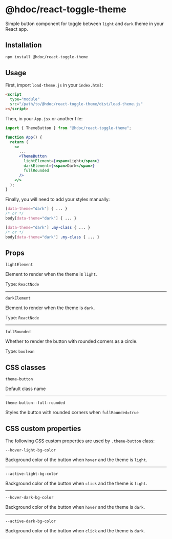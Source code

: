# @hdoc/react-toggle-theme

Simple button component for toggle between `light` and `dark` theme in your React app.

## Installation

```bash
npm install @hdoc/react-toggle-theme
```

## Usage

First, import `load-theme.js` in your `index.html`:

```html
<script
  type="module"
  src="/path/to/@hdoc/react-toggle-theme/dist/load-theme.js"
></script>
```

Then, in your `App.jsx` or another file:

```jsx
import { ThemeButton } from "@hdoc/react-toggle-theme";

function App() {
  return (
    <>
      ...
      <ThemeButton
        lightElement={<span>Light</span>}
        darkElement={<span>Dark</span>}
        fullRounded
      />
    </>
  );
}
```

Finally, you will need to add your styles manually:

```css
[data-theme="dark"] { ... }
/* or */
body[data-theme="dark"] { ... }

[data-theme="dark"] .my-class { ... }
/* or */
body[data-theme="dark"] .my-class { ... }
```

## Props

`lightElement`

Element to render when the theme is `light`.

Type: `ReactNode`

---

`darkElement`

Element to render when the theme is `dark`.

Type: `ReactNode`

---

`fullRounded`

Whether to render the button with rounded corners as a circle.

Type: `boolean`

## CSS classes

`theme-button`

Default class name

---

`theme-button--full-rounded`

Styles the button with rounded corners when `fullRounded=true`

## CSS custom properties

The following CSS custom properties are used by `.theme-button` class:

`--hover-light-bg-color`

Background color of the button when `hover` and the theme is `light`.

---

`--active-light-bg-color`

Background color of the button when `click` and the theme is `light`.

---

`--hover-dark-bg-color`

Background color of the button when `hover` and the theme is `dark`.

---

`--active-dark-bg-color`

Background color of the button when `click` and the theme is `dark`.
